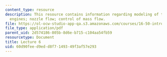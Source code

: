 ```yaml
---
content_type: resource
description: This resource contains information regarding modeling of thermal rocket
  engines; nozzle flow; control of mass flow.
file: https://ol-ocw-studio-app-qa.s3.amazonaws.com/courses/16-50-introduction-to-propulsion-systems-spring-2012/60d90feed9edd8f7149349f3af57e293_MIT16_50S12_lec6.pdf
file_type: application/pdf
parent_uid: 2d574186-805b-8d6e-b715-c104aa54fb59
resourcetype: Document
title: Lecture 6
uid: 60d90fee-d9ed-d8f7-1493-49f3af57e293
---
```

